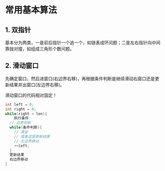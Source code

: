 # 常用基本算法

## 1. 双指针

基本分为两类，一是前后指针一个追一个，如链表成环问题；二是左右指针向中间靠拢对撞，如组成三角形个数问题。

## 2. 滑动窗口

先确定窗口，然后进窗口(右边界右移)，再根据条件判断是继续滑动右窗口还是更新结果并出窗口(左边界右移)。

滑动窗口的代码相对固定！

```C
int left = 0;
int right = 0;
while(right < len){
 	执行条件   
  // 边界判断
  while(条件判断){
    // 满足
    // 或者这里更新结果
    // 左边界移动
    ++left;
  }
  更新结果
  右边界移动
}
```





​		

